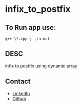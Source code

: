 # infix_to_postfix

## To Run app use:

    g++ \*.cpp ; ./a.out

## DESC

infix to postfix using dynamic array

## Contact

- [LinkedIn](https://www.linkedin.com/in/abdullah-al-hilfi/)
- [Github](https://github.com/abjj1999)
